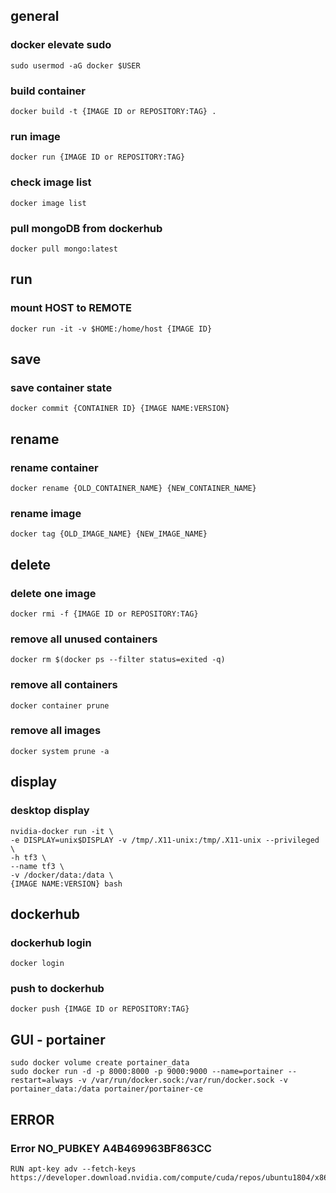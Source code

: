 ## general
### docker elevate sudo
    sudo usermod -aG docker $USER
### build container
    docker build -t {IMAGE ID or REPOSITORY:TAG} .
### run image
    docker run {IMAGE ID or REPOSITORY:TAG}
### check image list
    docker image list
### pull mongoDB from dockerhub
    docker pull mongo:latest
    
## run
### mount HOST to REMOTE
    docker run -it -v $HOME:/home/host {IMAGE ID}

## save
### save container state
    docker commit {CONTAINER ID} {IMAGE NAME:VERSION}
    
## rename
### rename container
    docker rename {OLD_CONTAINER_NAME} {NEW_CONTAINER_NAME}
### rename image
    docker tag {OLD_IMAGE_NAME} {NEW_IMAGE_NAME}
    
    
## delete
### delete one image
    docker rmi -f {IMAGE ID or REPOSITORY:TAG}
### remove all unused containers
    docker rm $(docker ps --filter status=exited -q)
### remove all containers
    docker container prune
### remove all images
    docker system prune -a
    
## display
### desktop display
    nvidia-docker run -it \
    -e DISPLAY=unix$DISPLAY -v /tmp/.X11-unix:/tmp/.X11-unix --privileged \
    -h tf3 \
    --name tf3 \
    -v /docker/data:/data \
    {IMAGE NAME:VERSION} bash
    
## dockerhub
### dockerhub login
    docker login
### push to dockerhub
    docker push {IMAGE ID or REPOSITORY:TAG}
## GUI - portainer
    sudo docker volume create portainer_data
    sudo docker run -d -p 8000:8000 -p 9000:9000 --name=portainer --restart=always -v /var/run/docker.sock:/var/run/docker.sock -v portainer_data:/data portainer/portainer-ce
    
## ERROR
### Error NO_PUBKEY A4B469963BF863CC
    RUN apt-key adv --fetch-keys https://developer.download.nvidia.com/compute/cuda/repos/ubuntu1804/x86_64/3bf863cc.pub
